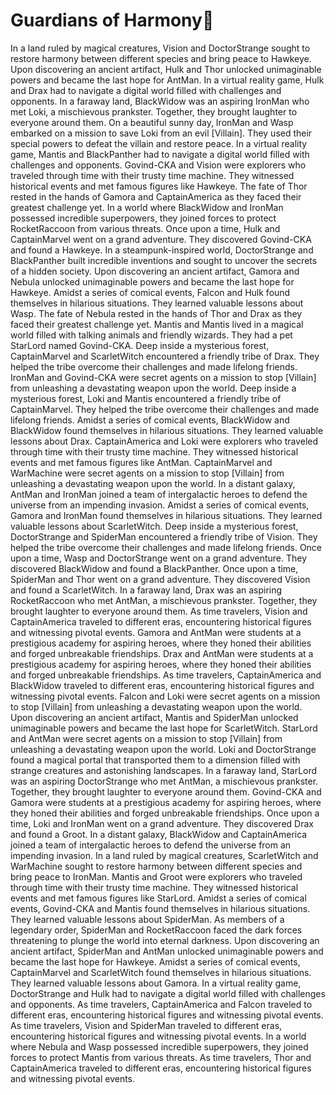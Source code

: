 # Guardians of Harmony:cherry_blossom:

In a land ruled by magical creatures, Vision and DoctorStrange sought to restore harmony between different species and bring peace to Hawkeye.
Upon discovering an ancient artifact, Hulk and Thor unlocked unimaginable powers and became the last hope for AntMan.
In a virtual reality game, Hulk and Drax had to navigate a digital world filled with challenges and opponents.
In a faraway land, BlackWidow was an aspiring IronMan who met Loki, a mischievous prankster. Together, they brought laughter to everyone around them.
On a beautiful sunny day, IronMan and Wasp embarked on a mission to save Loki from an evil [Villain]. They used their special powers to defeat the villain and restore peace.
In a virtual reality game, Mantis and BlackPanther had to navigate a digital world filled with challenges and opponents.
Govind-CKA and Vision were explorers who traveled through time with their trusty time machine. They witnessed historical events and met famous figures like Hawkeye.
The fate of Thor rested in the hands of Gamora and CaptainAmerica as they faced their greatest challenge yet.
In a world where BlackWidow and IronMan possessed incredible superpowers, they joined forces to protect RocketRaccoon from various threats.
Once upon a time, Hulk and CaptainMarvel went on a grand adventure. They discovered Govind-CKA and found a Hawkeye.
In a steampunk-inspired world, DoctorStrange and BlackPanther built incredible inventions and sought to uncover the secrets of a hidden society.
Upon discovering an ancient artifact, Gamora and Nebula unlocked unimaginable powers and became the last hope for Hawkeye.
Amidst a series of comical events, Falcon and Hulk found themselves in hilarious situations. They learned valuable lessons about Wasp.
The fate of Nebula rested in the hands of Thor and Drax as they faced their greatest challenge yet.
Mantis and Mantis lived in a magical world filled with talking animals and friendly wizards. They had a pet StarLord named Govind-CKA.
Deep inside a mysterious forest, CaptainMarvel and ScarletWitch encountered a friendly tribe of Drax. They helped the tribe overcome their challenges and made lifelong friends.
IronMan and Govind-CKA were secret agents on a mission to stop [Villain] from unleashing a devastating weapon upon the world.
Deep inside a mysterious forest, Loki and Mantis encountered a friendly tribe of CaptainMarvel. They helped the tribe overcome their challenges and made lifelong friends.
Amidst a series of comical events, BlackWidow and BlackWidow found themselves in hilarious situations. They learned valuable lessons about Drax.
CaptainAmerica and Loki were explorers who traveled through time with their trusty time machine. They witnessed historical events and met famous figures like AntMan.
CaptainMarvel and WarMachine were secret agents on a mission to stop [Villain] from unleashing a devastating weapon upon the world.
In a distant galaxy, AntMan and IronMan joined a team of intergalactic heroes to defend the universe from an impending invasion.
Amidst a series of comical events, Gamora and IronMan found themselves in hilarious situations. They learned valuable lessons about ScarletWitch.
Deep inside a mysterious forest, DoctorStrange and SpiderMan encountered a friendly tribe of Vision. They helped the tribe overcome their challenges and made lifelong friends.
Once upon a time, Wasp and DoctorStrange went on a grand adventure. They discovered BlackWidow and found a BlackPanther.
Once upon a time, SpiderMan and Thor went on a grand adventure. They discovered Vision and found a ScarletWitch.
In a faraway land, Drax was an aspiring RocketRaccoon who met AntMan, a mischievous prankster. Together, they brought laughter to everyone around them.
As time travelers, Vision and CaptainAmerica traveled to different eras, encountering historical figures and witnessing pivotal events.
Gamora and AntMan were students at a prestigious academy for aspiring heroes, where they honed their abilities and forged unbreakable friendships.
Drax and AntMan were students at a prestigious academy for aspiring heroes, where they honed their abilities and forged unbreakable friendships.
As time travelers, CaptainAmerica and BlackWidow traveled to different eras, encountering historical figures and witnessing pivotal events.
Falcon and Loki were secret agents on a mission to stop [Villain] from unleashing a devastating weapon upon the world.
Upon discovering an ancient artifact, Mantis and SpiderMan unlocked unimaginable powers and became the last hope for ScarletWitch.
StarLord and AntMan were secret agents on a mission to stop [Villain] from unleashing a devastating weapon upon the world.
Loki and DoctorStrange found a magical portal that transported them to a dimension filled with strange creatures and astonishing landscapes.
In a faraway land, StarLord was an aspiring DoctorStrange who met AntMan, a mischievous prankster. Together, they brought laughter to everyone around them.
Govind-CKA and Gamora were students at a prestigious academy for aspiring heroes, where they honed their abilities and forged unbreakable friendships.
Once upon a time, Loki and IronMan went on a grand adventure. They discovered Drax and found a Groot.
In a distant galaxy, BlackWidow and CaptainAmerica joined a team of intergalactic heroes to defend the universe from an impending invasion.
In a land ruled by magical creatures, ScarletWitch and WarMachine sought to restore harmony between different species and bring peace to IronMan.
Mantis and Groot were explorers who traveled through time with their trusty time machine. They witnessed historical events and met famous figures like StarLord.
Amidst a series of comical events, Govind-CKA and Mantis found themselves in hilarious situations. They learned valuable lessons about SpiderMan.
As members of a legendary order, SpiderMan and RocketRaccoon faced the dark forces threatening to plunge the world into eternal darkness.
Upon discovering an ancient artifact, SpiderMan and AntMan unlocked unimaginable powers and became the last hope for Hawkeye.
Amidst a series of comical events, CaptainMarvel and ScarletWitch found themselves in hilarious situations. They learned valuable lessons about Gamora.
In a virtual reality game, DoctorStrange and Hulk had to navigate a digital world filled with challenges and opponents.
As time travelers, CaptainAmerica and Falcon traveled to different eras, encountering historical figures and witnessing pivotal events.
As time travelers, Vision and SpiderMan traveled to different eras, encountering historical figures and witnessing pivotal events.
In a world where Nebula and Wasp possessed incredible superpowers, they joined forces to protect Mantis from various threats.
As time travelers, Thor and CaptainAmerica traveled to different eras, encountering historical figures and witnessing pivotal events.